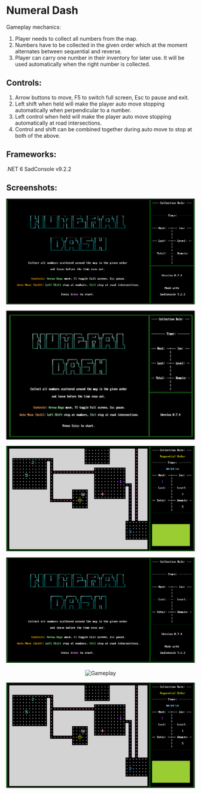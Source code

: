 # Numeral Dash
Gameplay mechanics:
1. Player needs to collect all numbers from the map.
2. Numbers have to be collected in the given order which at the moment alternates between sequential and reverse.
3. Player can carry one number in their inventory for later use. It will be used automatically when the right number is collected.

## Controls:

1. Arrow buttons to move, F5 to switch full screen, Esc to pause and exit.
2. Left shift when held will make the player auto move stopping automatically when perpendicular to a number.
3. Left control when held will make the player auto move stopping automatically at road intersections.
4. Control and shift can be combined together during auto move to stop at both of the above.

## Frameworks:

.NET 6
SadConsole v9.2.2

## Screenshots:

![screenshot](/ScreenShots/title_screen.png)

![screenshot](/ScreenShots/numeraldash.gif)

![screenshot](/ScreenShots/gameplay.png)

<p align="center" style="margin-bottom: 0px !important;">
  <img width="750" src="/ScreenShots/title_screen.png" alt="Title Screen" align="center">
  <br><br>
  <img width="750" src="numeraldash.gif" alt="Gameplay" align="center">
  <br><br>
  <img width="750" src="/ScreenShots/gameplay.png" alt="Gameplay" align="center">
</p>
